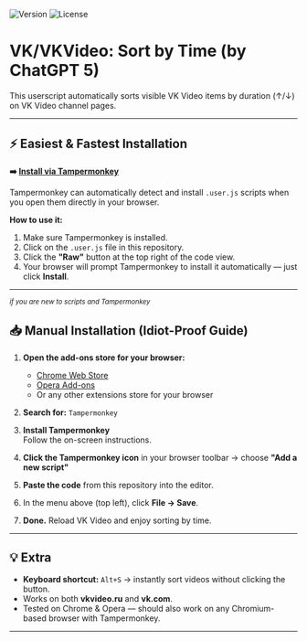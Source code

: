 ![Version](https://img.shields.io/badge/version-2.0-blue)
![License](https://img.shields.io/badge/license-MIT-green)
# VK/VKVideo: Sort by Time (by ChatGPT 5)

This userscript automatically sorts visible VK Video items by duration (↑/↓) on VK Video channel pages.

---

## ⚡ Easiest & Fastest Installation
**➡️ [Install via Tampermonkey](https://raw.githubusercontent.com/patrykolaf353/vkvideo-sort-by-time/main/vkvideo-sort.user.js)**

Tampermonkey can automatically detect and install `.user.js` scripts when you open them directly in your browser.

**How to use it:**
1. Make sure Tampermonkey is installed.
2. Click on the `.user.js` file in this repository.
3. Click the **"Raw"** button at the top right of the code view.
4. Your browser will prompt Tampermonkey to install it automatically — just click **Install**.

---
<sub><i>if you are new to scripts and Tampermonkey</i></sub>
## 📥 Manual Installation (Idiot-Proof Guide)

1. **Open the add-ons store for your browser:**
   - [Chrome Web Store](https://chrome.google.com/webstore)
   - [Opera Add-ons](https://addons.opera.com/)
   - Or any other extensions store for your browser

2. **Search for:** `Tampermonkey`

3. **Install Tampermonkey**  
   Follow the on-screen instructions.

4. **Click the Tampermonkey icon** in your browser toolbar → choose **"Add a new script"**

5. **Paste the code** from this repository into the editor.

6. In the menu above (top left), click **File → Save**.

7. **Done.** Reload VK Video and enjoy sorting by time.

---

## 💡 Extra
- **Keyboard shortcut:** `Alt+S` → instantly sort videos without clicking the button.
- Works on both **vkvideo.ru** and **vk.com**.
- Tested on Chrome & Opera — should also work on any Chromium-based browser with Tampermonkey.

---
